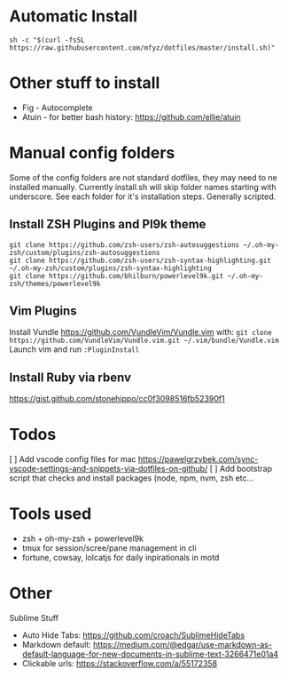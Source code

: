 
# Automatic Install

`sh -c "$(curl -fsSL https://raw.githubusercontent.com/mfyz/dotfiles/master/install.sh)"`


# Other stuff to install
- Fig - Autocomplete
- Atuin - for better bash history: https://github.com/ellie/atuin

# Manual config folders

Some of the config folders are not standard dotfiles, they may need to ne installed manually. Currently install.sh will skip folder names starting with underscore. See each folder for it's installation steps. Generally scripted.


## Install ZSH Plugins and Pl9k theme

```
git clone https://github.com/zsh-users/zsh-autosuggestions ~/.oh-my-zsh/custom/plugins/zsh-autosuggestions
git clone https://github.com/zsh-users/zsh-syntax-highlighting.git ~/.oh-my-zsh/custom/plugins/zsh-syntax-highlighting
git clone https://github.com/bhilburn/powerlevel9k.git ~/.oh-my-zsh/themes/powerlevel9k
```

## Vim Plugins
Install Vundle https://github.com/VundleVim/Vundle.vim with:
```git clone https://github.com/VundleVim/Vundle.vim.git ~/.vim/bundle/Vundle.vim```
Launch vim and run `:PluginInstall`

## Install Ruby via rbenv
https://gist.github.com/stonehippo/cc0f3098516fb52390f1


# Todos

[ ] Add vscode config files for mac https://pawelgrzybek.com/sync-vscode-settings-and-snippets-via-dotfiles-on-github/
[ ] Add bootstrap script that checks and install packages (node, npm, nvm, zsh etc...


# Tools used

- zsh + oh-my-zsh + powerlevel9k
- tmux for session/scree/pane management in cli
- fortune, cowsay, lolcatjs for daily inpirationals in motd


# Other
Sublime Stuff
- Auto Hide Tabs: https://github.com/croach/SublimeHideTabs
- Markdown default: https://medium.com/@edgar/use-markdown-as-default-language-for-new-documents-in-sublime-text-3266471e01a4
- Clickable urls: https://stackoverflow.com/a/55172358
